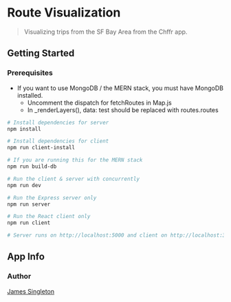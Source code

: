 # Route Visualization

> Visualizing trips from the SF Bay Area from the Chffr app.

## Getting Started

### Prerequisites

* If you want to use MongoDB / the MERN stack, you must have MongoDB installed.
    * Uncomment the dispatch for fetchRoutes in Map.js
    * In _renderLayers(), data: test should be replaced with routes.routes

```bash
# Install dependencies for server
npm install

# Install dependencies for client
npm run client-install

# If you are running this for the MERN stack
npm run build-db

# Run the client & server with concurrently
npm run dev

# Run the Express server only
npm run server

# Run the React client only
npm run client

# Server runs on http://localhost:5000 and client on http://localhost:3000
```


## App Info

### Author

[James Singleton](https://www.linkedin.com/in/jamesrsingleton/)